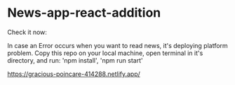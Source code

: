 # News-app-react-addition
Check it now: 

In case an Error occurs when you want to read news, it's deploying platform problem. Copy this repo on your local machine, open terminal in it's directory, and run: 'npm install', 'npm run start'

https://gracious-poincare-414288.netlify.app/


